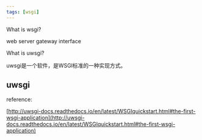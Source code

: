 ```yaml
---
tags: [wsgi]
---
```


 What is wsgi?
 
 web server gateway interface
 
 What is uwsgi?
 
 uwsgi是一个软件，是WSGI标准的一种实现方式。
 
 ## uwsgi
 reference:
 
 [http://uwsgi-docs.readthedocs.io/en/latest/WSGIquickstart.html#the-first-wsgi-application](http://uwsgi-docs.readthedocs.io/en/latest/WSGIquickstart.html#the-first-wsgi-application)
